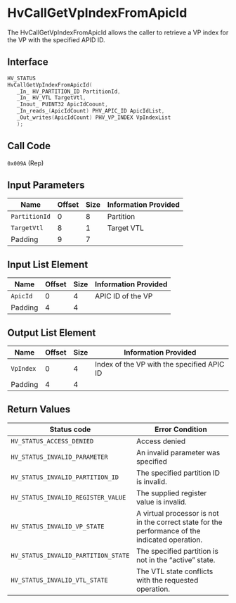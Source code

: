 # HvCallGetVpIndexFromApicId

The HvCallGetVpIndexFromApicId allows the caller to retrieve a VP index for the VP with the specified APID ID.

## Interface

 ```c
HV_STATUS
HvCallGetVpIndexFromApicId(
    _In_ HV_PARTITION_ID PartitionId,
    _In_ HV_VTL TargetVtl,
    _Inout_ PUINT32 ApicIdCoount,
    _In_reads_(ApicIdCount) PHV_APIC_ID ApicIdList,
    _Out_writes(ApicIdCount) PHV_VP_INDEX VpIndexList
    );

 ```

## Call Code

`0x009A` (Rep)

## Input Parameters

| Name                    | Offset     | Size     | Information Provided                      |
|-------------------------|------------|----------|-------------------------------------------|
| `PartitionId`           | 0          | 8        | Partition                                 |
| `TargetVtl`             | 8          | 1        | Target VTL                                |
| Padding                 | 9          | 7        |                                           |

## Input List Element

| Name                    | Offset     | Size     | Information Provided                      |
|-------------------------|------------|----------|-------------------------------------------|
| `ApicId`                | 0          | 4        | APIC ID of the VP                         |
| Padding                 | 4          | 4        |                                           |

## Output List Element

| Name                    | Offset     | Size     | Information Provided                      |
|-------------------------|------------|----------|-------------------------------------------|
| `VpIndex`               | 0          | 4        | Index of the VP with the specified APIC ID|
| Padding                 | 4          | 4        |                                           |

## Return Values

| Status code                         | Error Condition                                       |
|-------------------------------------|-------------------------------------------------------|
| `HV_STATUS_ACCESS_DENIED`           | Access denied                                         |
| `HV_STATUS_INVALID_PARAMETER`       | An invalid parameter was specified                    |
| `HV_STATUS_INVALID_PARTITION_ID`    | The specified partition ID is invalid.                |
| `HV_STATUS_INVALID_REGISTER_VALUE`  | The supplied register value is invalid.               |
| `HV_STATUS_INVALID_VP_STATE`        | A virtual processor is not in the correct state for the performance of the indicated operation. |
| `HV_STATUS_INVALID_PARTITION_STATE` | The specified partition is not in the “active” state. |
| `HV_STATUS_INVALID_VTL_STATE`       | The VTL state conflicts with the requested operation. |